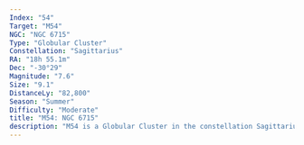 ```yaml
---
Index: "54"
Target: "M54"
NGC: "NGC 6715"
Type: "Globular Cluster"
Constellation: "Sagittarius"
RA: "18h 55.1m"
Dec: "-30°29"
Magnitude: "7.6"
Size: "9.1"
DistanceLy: "82,800"
Season: "Summer"
Difficulty: "Moderate"
title: "M54: NGC 6715"
description: "M54 is a Globular Cluster in the constellation Sagittarius."
---
```

